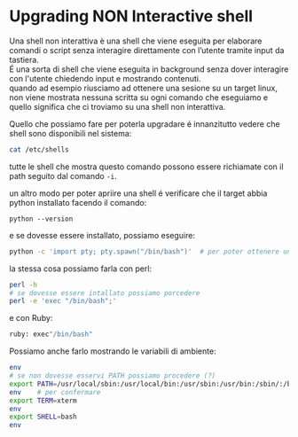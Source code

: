 
# Upgrading NON Interactive shell
Una shell non interattiva è una shell che viene eseguita per elaborare comandi o script senza interagire direttamente con l’utente tramite input da tastiera. <br> 
É una sorta di shell che viene eseguita in background senza dover interagire con l'utente chiedendo input e mostrando contenuti. <br> 
quando ad esempio riusciamo ad ottenere una sesione su un target linux, non viene mostrata nessuna scritta su ogni comando che eseguiamo e quello significa che ci troviamo su una shell non interattiva. <br>

Quello che possiamo fare per poterla upgradare é innanzitutto vedere che shell sono disponibili nel sistema: 
```bash
cat /etc/shells
```
tutte le shell che mostra questo comando possono essere richiamate con il path seguito dal comando `-i`. <br> 

un altro modo per poter apriire una shell é verificare che il target abbia python installato facendo il comando: 
```bahs
python --version
```
e se dovesse essere installato, possiamo eseguire: 
```bash
python -c 'import pty; pty.spawn("/bin/bash")'  # per poter ottenere una bash 
```

la stessa cosa possiamo farla con perl: 
```bash
perl -h
# se dovesse essere intallato possiamo porcedere
perl -e 'exec "/bin/bash";'
```

e con Ruby: 
```bash
ruby: exec"/bin/bash"
```

Possiamo anche farlo mostrando le variabili di ambiente: 
```bash
env
# se non dovesse esservi PATH possiamo procedere (?)
export PATH=/usr/local/sbin:/usr/local/bin:/usr/sbin:/usr/bin:/sbin/:/bin
env    # per confermare 
export TERM=xterm
env
export SHELL=bash
env

```
